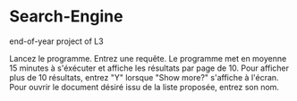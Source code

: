# Search-Engine
end-of-year project of L3

Lancez le programme. Entrez une requête. Le programme met en moyenne 15 minutes à s'éxécuter et affiche les résultats par page de 10.
Pour afficher plus de 10 résultats, entrez "Y" lorsque "Show more?" s'affiche à l'écran.
Pour ouvrir le document désiré issu de la liste proposée, entrez son nom.


